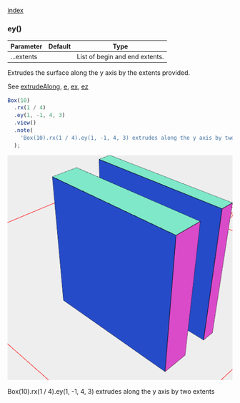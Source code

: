[index](../../nb/api/index.md)
### ey()
Parameter|Default|Type
---|---|---
|...extents||List of begin and end extents.

Extrudes the surface along the y axis by the extents provided.

See [extrudeAlong](../../nb/api/extrudeAlong.nb), [e](#https://raw.githubusercontent.com/jsxcad/JSxCAD/master/nb/api/e.nb), [ex](#https://raw.githubusercontent.com/jsxcad/JSxCAD/master/nb/api/ex.nb), [ez](#https://raw.githubusercontent.com/jsxcad/JSxCAD/master/nb/api/ez.md)

```JavaScript
Box(10)
  .rx(1 / 4)
  .ey(1, -1, 4, 3)
  .view()
  .note(
    'Box(10).rx(1 / 4).ey(1, -1, 4, 3) extrudes along the y axis by two extents'
  );
```

![Image](ey.md.0.png)

Box(10).rx(1 / 4).ey(1, -1, 4, 3) extrudes along the y axis by two extents
